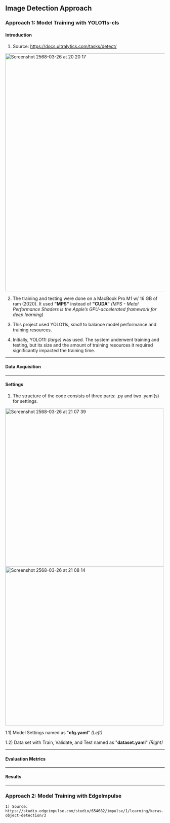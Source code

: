 ## Image Detection Approach

### Approach 1: Model Training with YOLO11s-cls
#### Introduction
1) Source: https://docs.ultralytics.com/tasks/detect/ 
<img width="750" alt="Screenshot 2568-03-26 at 20 20 17" src="https://github.com/user-attachments/assets/1f2cae21-7a54-48b3-92fb-0046dfc99485"> 
    
2) The training and testing were done on a MacBook Pro M1 w/ 16 GB of ram (2020). It used **"MPS"** instead of **"CUDA"** _(MPS - Metal Performance Shaders is the Apple’s GPU-accelerated framework for deep learning)_
    
3) This project used YOLO11s, _small_ to balance model performance and training resources.
    
4) Initially, YOLO11l _(large)_ was used. The system underwent training and testing, but its size and the amount of training resources it required significantly impacted the training time.
    
---

#### Data Acquisition

---

#### Settings
1) The structure of the code consists of three parts: .py and two .yaml(s) for settings.

<img width="500" alt="Screenshot 2568-03-26 at 21 07 39" src="https://github.com/user-attachments/assets/a26a0a96-5984-4ae3-ae94-f084e7ed45d3" />

<img width="500" alt="Screenshot 2568-03-26 at 21 08 14" src="https://github.com/user-attachments/assets/fc5cd35e-57fc-4111-baa6-4790cc8e8831" />

1.1) Model Settings named as "**cfg.yaml**" _(Left)_

1.2) Data set with Train, Validate, and Test named as "**dataset.yaml**" _(Right)_

---

#### Evaluation Metrics

---

#### Results 



---
### Approach 2: Model Training with EdgeImpulse
    1) Source: https://studio.edgeimpulse.com/studio/654682/impulse/1/learning/keras-object-detection/3


